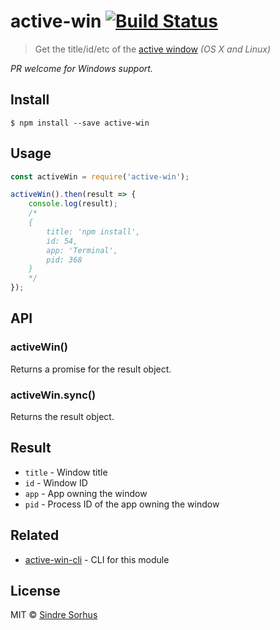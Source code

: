 # active-win [![Build Status](https://travis-ci.org/sindresorhus/active-win.svg?branch=master)](https://travis-ci.org/sindresorhus/active-win)

> Get the title/id/etc of the [active window](https://en.wikipedia.org/wiki/Active_window) *(OS X and Linux)*

*PR welcome for Windows support.*


## Install

```
$ npm install --save active-win
```


## Usage

```js
const activeWin = require('active-win');

activeWin().then(result => {
	console.log(result);
	/*
	{
		title: 'npm install',
		id: 54,
		app: 'Terminal',
		pid: 368
	}
	*/
});
```


## API

### activeWin()

Returns a promise for the result object.

### activeWin.sync()

Returns the result object.


## Result

- `title` - Window title
- `id` - Window ID
- `app` - App owning the window
- `pid` - Process ID of the app owning the window


## Related

- [active-win-cli](https://github.com/sindresorhus/active-win-cli) - CLI for this module


## License

MIT © [Sindre Sorhus](https://sindresorhus.com)
